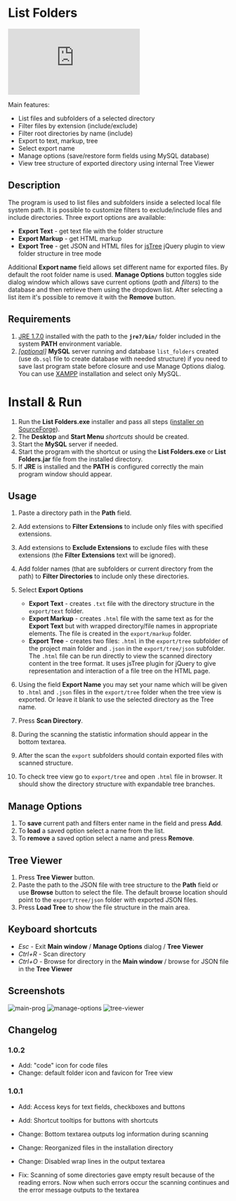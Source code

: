 # List Folders

[![Download List Folders](https://sourceforge.net/sflogo.php?type=11&group_id=2452708)](https://sourceforge.net/projects/listfolders/files/Java)

Main features:

- List files and subfolders of a selected directory
- Filter files by extension (include/exclude)
- Filter root directories by name (include)
- Export to text, markup, tree
- Select export name
- Manage options (save/restore form fields using MySQL database)
- View tree structure of exported directory using internal Tree Viewer

## Description

The program is used to list files and subfolders inside a selected local file system path. 
It is possible to customize filters to exclude/include files and include directories. 
Three export options are available:

 - **Export Text** - get text file with the folder structure
 - **Export Markup** - get HTML markup
 - **Export Tree** - get JSON and HTML files for [jsTree](http://jstree.com/) jQuery plugin to view folder structure in tree mode
 
Additional **Export name** field allows set different name for exported files. By default the root folder name is used.
**Manage Options** button toggles side dialog window which allows save current options (*path* and *filters*) to the database and then retrieve them using the dropdown list. After selecting a list item it's possible to remove it with the **Remove** button.


## Requirements

1. [JRE 1.7.0](http://www.oracle.com/technetwork/java/javase/downloads/jre7-downloads-1880261.html) installed with the path to the **`jre7/bin/`** folder included in the system **PATH** environment variable.
2. <u>*\[optional\]*</u> **MySQL** server running and database `list_folders` created (use `db.sql` file to create database with needed structure) if you need to save last program state before closure and use Manage Options dialog. You can use [XAMPP](https://sourceforge.net/projects/xampp/files/) installation and select only MySQL.


# Install & Run

1. Run the **List Folders.exe** installer and pass all steps ([installer on SourceForge](https://sourceforge.net/projects/listfolders/files/Java/)).
2. The **Desktop** and **Start Menu** *shortcuts* should be created.
3. Start the **MySQL** server if needed.
4. Start the program with the shortcut or using the **List Folders.exe** or **List Folders.jar** file from the installed directory.
5. If **JRE** is installed and the **PATH** is configured correctly the main program window should appear.


## Usage

1. Paste a directory path in the **Path** field.
2. Add extensions to **Filter Extensions** to include only files with specified extensions.
3. Add extensions to **Exclude Extensions** to exclude files with these extensions (the **Filter Extensions** text will be ignored).
4. Add folder names (that are subfolders or current directory from the path) to **Filter Directories** to include only these directories.
5. Select **Export Options**

      - **Export Text** - creates `.txt` file with the directory structure in the `export/text` folder.
      - **Export Markup** - creates `.html` file with the same text as for the **Export Text** but with wrapped directory/file names in appropriate <span> elements. The file is created in the `export/markup` folder.
      - **Export Tree** - creates two files: `.html` in the `export/tree` subfolder of the project main folder and `.json` in the `export/tree/json` subfolder.
      The `.html` file can be run directly to view the scanned directory content in the tree format. It uses jsTree plugin for jQuery to give representation and interaction of a file tree on the HTML page.  

6. Using the field **Export Name** you may set your name which will be given to `.html` and `.json` files in the `export/tree` folder when the tree view is exported. Or leave it blank to use the selected directory as the Tree name.
7. Press **Scan Directory**.
8. During the scanning the statistic information should appear in the bottom textarea. 
9. After the scan the `export` subfolders should contain exported files with scanned structure.
10. To check tree view go to `export/tree` and open `.html` file in browser. It should show the directory structure with expandable tree branches.


## Manage Options

1. To **save** current path and filters enter name in the field and press **Add**.
2. To **load** a saved option select a name from the list.
3. To **remove** a saved option select a name and press **Remove**.


## Tree Viewer

1. Press **Tree Viewer** button.
2. Paste the path to the JSON file with tree structure to the **Path** field or use **Browse** button to select the file. The default browse location should point to the `export/tree/json` folder with exported JSON files.
3. Press **Load Tree** to show the file structure in the main area.


## Keyboard shortcuts

- *Esc* - Exit **Main window** / **Manage Options** dialog / **Tree Viewer**
- *Ctrl+R* - Scan directory
- *Ctrl+O* - Browse for directory in the **Main window** / browse for JSON file in the **Tree Viewer**


## Screenshots

![main-prog](/files/main-prog.png)
![manage-options](/files/manage-options.png)
![tree-viewer](/files/tree-viewer.png)


## Changelog

### 1.0.2

- Add: "code" icon for code files
- Change: default folder icon and favicon for Tree view

### 1.0.1

- Add: Access keys for text fields, checkboxes and buttons
- Add: Shortcut tooltips for buttons with shortcuts  

- Change: Bottom textarea outputs log information during scanning
- Change: Reorganized files in the installation directory
- Change: Disabled wrap lines in the output textarea  

- Fix: Scanning of some directories gave empty result because of the reading errors. Now when such errors occur the scanning continues and the error message outputs to the textarea

